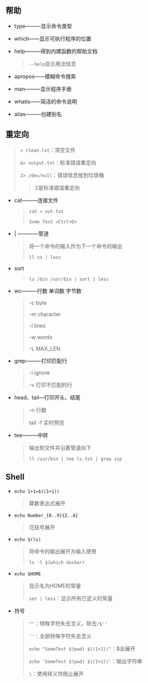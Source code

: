 <!-- 
title: 02-基础命令
sort: 
--> 

## 帮助

- type———显示命令类型

- which——显示可执行程序的位置

- help———得到内建函数的帮助文档

  > `--help`显示用法信息

- apropos——模糊命令搜索

- man———显示程序手册

- whatis——简洁的命令说明

- alias———创建别名

## 重定向

> `> clean.txt`：清空文件
>
> `&> output.txt`：标准错误重定向
>
> `2> /dev/null`：错误信息放到垃圾桶
>
> >  2是标准错误重定向

- cat———连接文件

  > `cat > out.txt`
  >
  > `Some Text <Ctrl+D>`

- | ————管道

  > 将一个命令的输入作为下一个命令的输出
  >
  > `ll xx | less`

- sort

  > `ls /bin /usr/bin | sort | less`

- wc———行数 单词数 字节数

  > -c	byte
  >
  > -m	character
  >
  > -l	lines
  >
  > -w	words
  >
  > -L	MAX_LEN

- grep———打印匹配行

  > -i	ignore
  >
  > -v	打印不匹配的行

- head、tail—打印开头、结尾

  > -n	行数
  >
  > tail -f 实时预览

- tee———中转

  > 输出到文件并沿着管道向下
  >
  > `ll /usr/bin | tee ls.txt | grep zip`

## Shell

- `echo 1+1=$((1+1))`

  > 算数表达式展开
  
- `echo Number_{0..9}{Z..A}`

  > 花括号展开

- `echo $(ls)`

  > 将命令的输出展开为输入使用
  >
  > `ls -l $(which docker)`

- `echo $HOME`

  > 显示名为HOME的常量
  >
  > `set | less`：显示所有已定义的常量

- 符号

  > `""`：特殊字符失去含义，除去`/$''`
  >
  > `''`：全部特殊字符失去含义
  >
  > `echo "SomeText $(pwd) $((1+1))"`：$会展开
  >
  > `echo 'SomeText $(pwd) $((1+1))'`：输出字符串
  >
  > `\`：使用转义符阻止展开
